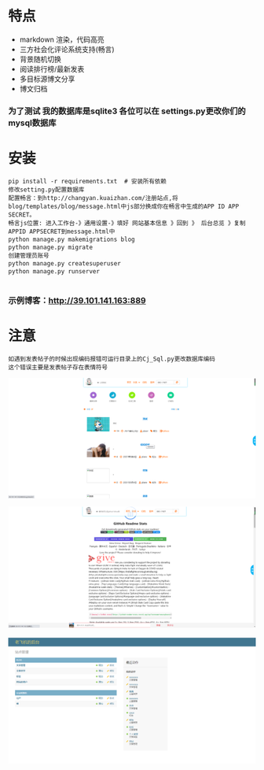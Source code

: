 

# 特点

* markdown 渲染，代码高亮
* 三方社会化评论系统支持(畅言)
* 背景随机切换
* 阅读排行榜/最新发表
* 多目标源博文分享
* 博文归档

### 为了测试 我的数据库是sqlite3  各位可以在 settings.py更改你们的mysql数据库

# 安装
```
pip install -r requirements.txt  # 安装所有依赖
修改setting.py配置数据库
配置畅言：到http://changyan.kuaizhan.com/注册站点,将blog/templates/blog/message.html中js部分换成你在畅言中生成的APP ID APP SECRET。
畅言js位置: 进入工作台-》通用设置-》填好 网站基本信息 》回到 》 后台总览 》复制APPID APPSECRET到message.html中
python manage.py makemigrations blog
python manage.py migrate
创建管理员账号
python manage.py createsuperuser
python manage.py runserver


```

### 示例博客：<http://39.101.141.163:889>


# 注意 
```
如遇到发表帖子的时候出现编码报错可运行目录上的Cj_Sql.py更改数据库编码
这个错误主要是发表帖子存在表情符号
```



![avatar](./img/主页.png)

![avatar](./img/详细页.png)

![avatar](./img/管理员.png)
